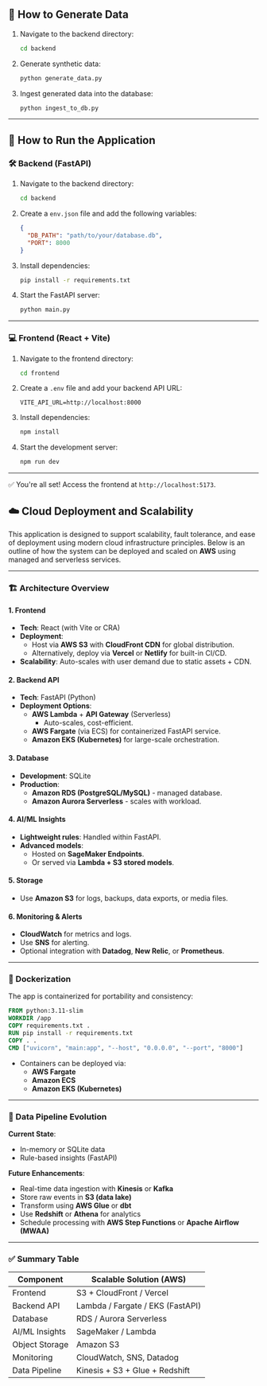 ## 🚀 How to Generate Data

1. Navigate to the backend directory:
   ```bash
   cd backend
   ```

2. Generate synthetic data:
   ```bash
   python generate_data.py
   ```

3. Ingest generated data into the database:
   ```bash
   python ingest_to_db.py
   ```

---

## 🧩 How to Run the Application

### 🛠️ Backend (FastAPI)

1. Navigate to the backend directory:
   ```bash
   cd backend
   ```

2. Create a `env.json` file and add the following variables:
   ```json
   {
     "DB_PATH": "path/to/your/database.db",
     "PORT": 8000
   }
   ```

3. Install dependencies:
   ```bash
   pip install -r requirements.txt
   ```

4. Start the FastAPI server:
   ```bash
   python main.py
   ```

---

### 💻 Frontend (React + Vite)

1. Navigate to the frontend directory:
   ```bash
   cd frontend
   ```

2. Create a `.env` file and add your backend API URL:
   ```env
   VITE_API_URL=http://localhost:8000
   ```

3. Install dependencies:
   ```bash
   npm install
   ```

4. Start the development server:
   ```bash
   npm run dev
   ```

---

✅ You're all set! Access the frontend at `http://localhost:5173`.


## ☁️ Cloud Deployment and Scalability

This application is designed to support scalability, fault tolerance, and ease of deployment using modern cloud infrastructure principles. Below is an outline of how the system can be deployed and scaled on **AWS** using managed and serverless services.

---

### 🏗️ Architecture Overview

#### 1. **Frontend**
- **Tech**: React (with Vite or CRA)
- **Deployment**:
  - Host via **AWS S3** with **CloudFront CDN** for global distribution.
  - Alternatively, deploy via **Vercel** or **Netlify** for built-in CI/CD.
- **Scalability**: Auto-scales with user demand due to static assets + CDN.

#### 2. **Backend API**
- **Tech**: FastAPI (Python)
- **Deployment Options**:
  - **AWS Lambda** + **API Gateway** (Serverless)
    - Auto-scales, cost-efficient.
  - **AWS Fargate** (via ECS) for containerized FastAPI service.
  - **Amazon EKS (Kubernetes)** for large-scale orchestration.

#### 3. **Database**
- **Development**: SQLite
- **Production**: 
  - **Amazon RDS (PostgreSQL/MySQL)** - managed database.
  - **Amazon Aurora Serverless** - scales with workload.

#### 4. **AI/ML Insights**
- **Lightweight rules**: Handled within FastAPI.
- **Advanced models**:
  - Hosted on **SageMaker Endpoints**.
  - Or served via **Lambda + S3 stored models**.

#### 5. **Storage**
- Use **Amazon S3** for logs, backups, data exports, or media files.

#### 6. **Monitoring & Alerts**
- **CloudWatch** for metrics and logs.
- Use **SNS** for alerting.
- Optional integration with **Datadog**, **New Relic**, or **Prometheus**.

---

### 🐳 Dockerization

The app is containerized for portability and consistency:

```Dockerfile
FROM python:3.11-slim
WORKDIR /app
COPY requirements.txt .
RUN pip install -r requirements.txt
COPY . .
CMD ["uvicorn", "main:app", "--host", "0.0.0.0", "--port", "8000"]
```

- Containers can be deployed via:
  - **AWS Fargate**
  - **Amazon ECS**
  - **Amazon EKS (Kubernetes)**

---

### 🔁 Data Pipeline Evolution

**Current State**:
- In-memory or SQLite data
- Rule-based insights (FastAPI)

**Future Enhancements**:
- Real-time data ingestion with **Kinesis** or **Kafka**
- Store raw events in **S3 (data lake)**
- Transform using **AWS Glue** or **dbt**
- Use **Redshift** or **Athena** for analytics
- Schedule processing with **AWS Step Functions** or **Apache Airflow (MWAA)**

---

### ✅ Summary Table

| Component        | Scalable Solution (AWS)                  |
|------------------|------------------------------------------|
| Frontend         | S3 + CloudFront / Vercel                 |
| Backend API      | Lambda / Fargate / EKS (FastAPI)         |
| Database         | RDS / Aurora Serverless                  |
| AI/ML Insights   | SageMaker / Lambda                       |
| Object Storage   | Amazon S3                                |
| Monitoring       | CloudWatch, SNS, Datadog                 |
| Data Pipeline    | Kinesis + S3 + Glue + Redshift           |
